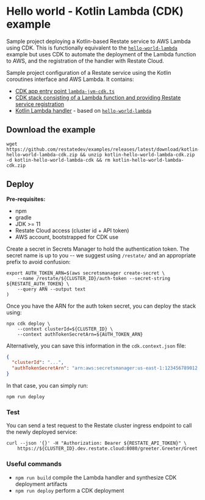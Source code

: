 # Hello world - Kotlin Lambda (CDK) example

Sample project deploying a Kotlin-based Restate service to AWS Lambda using CDK. This is functionally equivalent
to the [`hello-world-lambda`](../hello-world-lambda) example but uses CDK to automate the deployment of the Lambda
function to AWS, and the registration of the handler with Restate Cloud.

Sample project configuration of a Restate service using the Kotlin coroutines interface and AWS Lambda. It contains:

* [CDK app entry point `lambda-jvm-cdk.ts`](bin/lambda-jvm-cdk.ts)
* [CDK stack consisting of a Lambda function and providing Restate service registration](cdk/lambda-jvm-cdk-stack.ts)
* [Kotlin Lambda handler](lambda) - based on [`hello-world-lambda`](../hello-world-lambda)

## Download the example

```shell
wget https://github.com/restatedev/examples/releases/latest/download/kotlin-hello-world-lambda-cdk.zip && unzip kotlin-hello-world-lambda-cdk.zip -d kotlin-hello-world-lambda-cdk && rm kotlin-hello-world-lambda-cdk.zip
```

## Deploy

**Pre-requisites:**

* npm
* gradle
* JDK >= 11
* Restate Cloud access (cluster id + API token)
* AWS account, bootstrapped for CDK use

Create a secret in Secrets Manager to hold the authentication token. The secret name is up to you -- we suggest
using `/restate/` and an appropriate prefix to avoid confusion:

```shell
export AUTH_TOKEN_ARN=$(aws secretsmanager create-secret \
    --name /restate/${CLUSTER_ID}/auth-token --secret-string ${RESTATE_AUTH_TOKEN} \
    --query ARN --output text
)
```

Once you have the ARN for the auth token secret, you can deploy the stack using:

```shell
npx cdk deploy \
    --context clusterId=${CLUSTER_ID} \
    --context authTokenSecretArn=${AUTH_TOKEN_ARN}
```

Alternatively, you can save this information in the `cdk.context.json` file:

```json
{
  "clusterId": "...",
  "authTokenSecretArn": "arn:aws:secretsmanager:us-east-1:123456789012:secret:/restate/.../auth-token-abc123"
}
```

In that case, you can simply run:

```shell
npm run deploy
```

### Test

You can send a test request to the Restate cluster ingress endpoint to call the newly deployed service:

```shell
curl --json '{}' -H "Authorization: Bearer ${RESTATE_API_TOKEN}" \
    https://${CLUSTER_ID}.dev.restate.cloud:8080/greeter.Greeter/Greet
```

### Useful commands

* `npm run build`   compile the Lambda handler and synthesize CDK deployment artifacts
* `npm run deploy`  perform a CDK deployment
